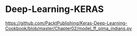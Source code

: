 # Deep-Learning-KERAS



https://github.com/PacktPublishing/Keras-Deep-Learning-Cookbook/blob/master/Chapter02/model_ff_pima_indians.py
